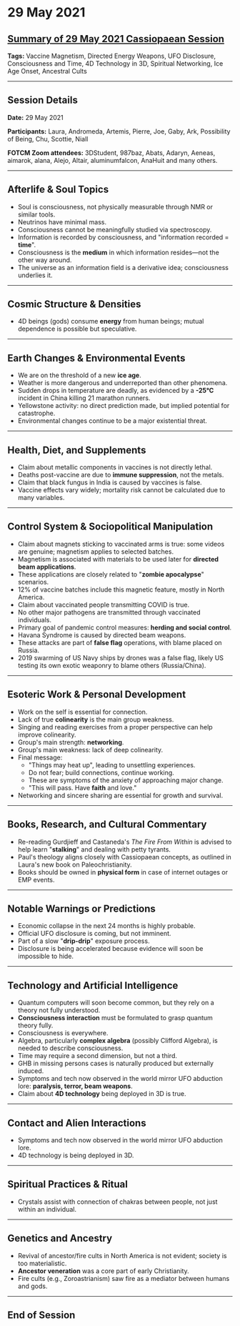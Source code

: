 # 29 May 2021

## [Summary of 29 May 2021 Cassiopaean Session](https://cassiopaea.org/forum/threads/session-29-may-2021.50565/)

**Tags:** Vaccine Magnetism, Directed Energy Weapons, UFO Disclosure, Consciousness and Time, 4D Technology in 3D, Spiritual Networking, Ice Age Onset, Ancestral Cults

---

## Session Details

**Date:** 29 May 2021

**Participants:** Laura, Andromeda, Artemis, Pierre, Joe, Gaby, Ark, Possibility of Being, Chu, Scottie, Niall

**FOTCM Zoom attendees:** 3DStudent, 987baz, Abats, Adaryn, Aeneas, aimarok, alana, Alejo, Altair, aluminumfalcon, AnaHuit and many others.

---

## Afterlife & Soul Topics

- Soul is consciousness, not physically measurable through NMR or similar tools.
- Neutrinos have minimal mass.
- Consciousness cannot be meaningfully studied via spectroscopy.
- Information is recorded by consciousness, and "information recorded = **time**".
- Consciousness is the **medium** in which information resides—not the other way around.
- The universe as an information field is a derivative idea; consciousness underlies it.

---

## Cosmic Structure & Densities

- 4D beings (gods) consume **energy** from human beings; mutual dependence is possible but speculative.

---

## Earth Changes & Environmental Events

- We are on the threshold of a new **ice age**.
- Weather is more dangerous and underreported than other phenomena.
- Sudden drops in temperature are deadly, as evidenced by a **-25°C** incident in China killing 21 marathon runners.
- Yellowstone activity: no direct prediction made, but implied potential for catastrophe.
- Environmental changes continue to be a major existential threat.

---

## Health, Diet, and Supplements

- Claim about metallic components in vaccines is not directly lethal.
- Deaths post-vaccine are due to **immune suppression**, not the metals.
- Claim that black fungus in India is caused by vaccines is false.
- Vaccine effects vary widely; mortality risk cannot be calculated due to many variables.

---

## Control System & Sociopolitical Manipulation

- Claim about magnets sticking to vaccinated arms is true: some videos are genuine; magnetism applies to selected batches.
- Magnetism is associated with materials to be used later for **directed beam applications**.
- These applications are closely related to "**zombie apocalypse**" scenarios.
- 12% of vaccine batches include this magnetic feature, mostly in North America.
- Claim about vaccinated people transmitting COVID is true.
- No other major pathogens are transmitted through vaccinated individuals.
- Primary goal of pandemic control measures: **herding and social control**.
- Havana Syndrome is caused by directed beam weapons.
- These attacks are part of **false flag** operations, with blame placed on Russia.
- 2019 swarming of US Navy ships by drones was a false flag, likely US testing its own exotic weaponry to blame others (Russia/China).

---

## Esoteric Work & Personal Development

- Work on the self is essential for connection.
- Lack of true **colinearity** is the main group weakness.
- Singing and reading exercises from a proper perspective can help improve colinearity.
- Group's main strength: **networking**.
- Group's main weakness: lack of deep colinearity.
- Final message:
    - "Things may heat up", leading to unsettling experiences.
    - Do not fear; build connections, continue working.
    - These are symptoms of the anxiety of approaching major change.
    - "This will pass. Have **faith** and love."
- Networking and sincere sharing are essential for growth and survival.

---

## Books, Research, and Cultural Commentary

- Re-reading Gurdjieff and Castaneda's *The Fire From Within* is advised to help learn "**stalking**" and dealing with petty tyrants.
- Paul's theology aligns closely with Cassiopaean concepts, as outlined in Laura's new book on Paleochristianity.
- Books should be owned in **physical form** in case of internet outages or EMP events.

---

## Notable Warnings or Predictions

- Economic collapse in the next 24 months is highly probable.
- Official UFO disclosure is coming, but not imminent.
- Part of a slow "**drip-drip**" exposure process.
- Disclosure is being accelerated because evidence will soon be impossible to hide.

---

## Technology and Artificial Intelligence

- Quantum computers will soon become common, but they rely on a theory not fully understood.
- **Consciousness interaction** must be formulated to grasp quantum theory fully.
- Consciousness is everywhere.
- Algebra, particularly **complex algebra** (possibly Clifford Algebra), is needed to describe consciousness.
- Time may require a second dimension, but not a third.
- GHB in missing persons cases is naturally produced but externally induced.
- Symptoms and tech now observed in the world mirror UFO abduction lore: **paralysis, terror, beam weapons**.
- Claim about **4D technology** being deployed in 3D is true.

---

## Contact and Alien Interactions

- Symptoms and tech now observed in the world mirror UFO abduction lore.
- 4D technology is being deployed in 3D.

---

## Spiritual Practices & Ritual

- Crystals assist with connection of chakras between people, not just within an individual.

---

## Genetics and Ancestry

- Revival of ancestor/fire cults in North America is not evident; society is too materialistic.
- **Ancestor veneration** was a core part of early Christianity.
- Fire cults (e.g., Zoroastrianism) saw fire as a mediator between humans and gods.

---

## **End of Session**